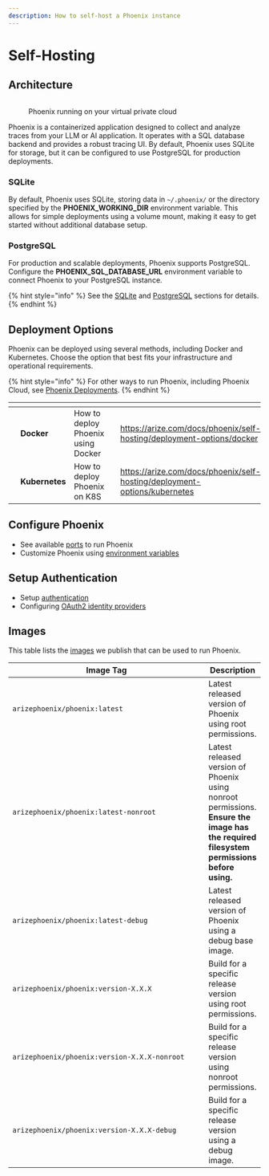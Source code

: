 ```yaml
---
description: How to self-host a Phoenix instance
---
```


# Self-Hosting

## Architecture

<figure><img src="https://storage.googleapis.com/arize-phoenix-assets/assets/images/phoenix_architecture.png" alt=""><figcaption><p>Phoenix running on your virtual private cloud</p></figcaption></figure>

Phoenix is a containerized application designed to collect and analyze traces from your LLM or AI application. It operates with a SQL database backend and provides a robust tracing UI. By default, Phoenix uses SQLite for storage, but it can be configured to use PostgreSQL for production deployments.

### SQLite

By default, Phoenix uses SQLite, storing data in `~/.phoenix/` or the directory specified by the **PHOENIX\_WORKING\_DIR** environment variable. This allows for simple deployments using a volume mount, making it easy to get started without additional database setup.

### PostgreSQL

For production and scalable deployments, Phoenix supports PostgreSQL. Configure the **PHOENIX\_SQL\_DATABASE\_URL** environment variable to connect Phoenix to your PostgreSQL instance.

{% hint style="info" %}
See the [SQLite](https://arize.com/docs/phoenix/self-hosting/deployment-options/kubernetes#sqlite-with-a-statefulset) and [PostgreSQL](https://arize.com/docs/phoenix/self-hosting/deployment-options/kubernetes#postgresql) sections for details.
{% endhint %}

## Deployment Options

Phoenix can be deployed using several methods, including Docker and Kubernetes. Choose the option that best fits your infrastructure and operational requirements.

{% hint style="info" %}
For other ways to run Phoenix, including Phoenix Cloud, see [Phoenix Deployments](https://arize.com/docs/phoenix/environments).
{% endhint %}

<table data-card-size="large" data-view="cards"><thead><tr><th></th><th></th><th></th><th data-hidden data-card-cover data-type="files"></th><th data-hidden data-card-target data-type="content-ref"></th></tr></thead><tbody><tr><td></td><td><strong>Docker</strong></td><td>How to deploy Phoenix using Docker</td><td></td><td><a href="https://arize.com/docs/phoenix/self-hosting/deployment-options/docker">https://arize.com/docs/phoenix/self-hosting/deployment-options/docker</a></td></tr><tr><td></td><td><strong>Kubernetes</strong></td><td>How to deploy Phoenix on K8S</td><td></td><td><a href="https://arize.com/docs/phoenix/self-hosting/deployment-options/kubernetes">https://arize.com/docs/phoenix/self-hosting/deployment-options/kubernetes</a></td></tr></tbody></table>

## Configure Phoenix

* See available [ports](https://arize.com/docs/phoenix/self-hosting/configuration#ports) to run Phoenix
* Customize Phoenix using [environment variables](https://arize.com/docs/phoenix/self-hosting/configuration#environment-variables)

## Setup Authentication

* Setup [authentication](https://arize.com/docs/phoenix/self-hosting/authentication)
* Configuring [OAuth2 identity providers](https://arize.com/docs/phoenix/self-hosting/authentication#configuring-oauth2-identity-providers)

## Images

This table lists the [images](https://hub.docker.com/r/arizephoenix/phoenix/tags) we publish that can be used to run Phoenix.

<table data-full-width="false"><thead><tr><th width="440">Image Tag</th><th>Description</th></tr></thead><tbody><tr><td><code>arizephoenix/phoenix:latest</code></td><td>Latest released version of Phoenix using root permissions.</td></tr><tr><td><code>arizephoenix/phoenix:latest-nonroot</code></td><td>Latest released version of Phoenix using nonroot permissions. <strong>Ensure the image has the required filesystem permissions before using.</strong></td></tr><tr><td><code>arizephoenix/phoenix:latest-debug</code></td><td>Latest released version of Phoenix using a debug base image.</td></tr><tr><td><code>arizephoenix/phoenix:version-X.X.X</code></td><td>Build for a specific release version using root permissions.</td></tr><tr><td><code>arizephoenix/phoenix:version-X.X.X-nonroot</code></td><td>Build for a specific release version using nonroot permissions.</td></tr><tr><td><code>arizephoenix/phoenix:version-X.X.X-debug</code></td><td>Build for a specific release version using a debug image.</td></tr></tbody></table>
